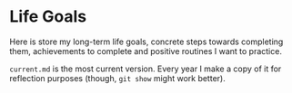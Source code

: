 # Life Goals

Here is store my long-term life goals, concrete steps towards
completing them, achievements to complete and positive routines I want
to practice.

`current.md` is the most current version. Every year I make a copy of it
for reflection purposes (though, `git show` might work better).
